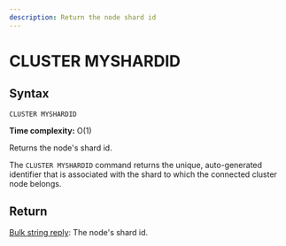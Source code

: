 ```yaml
---
description: Return the node shard id
---
```


# CLUSTER MYSHARDID

## Syntax

    CLUSTER MYSHARDID 

**Time complexity:** O(1)

Returns the node's shard id.

The `CLUSTER MYSHARDID` command returns the unique, auto-generated identifier that is associated with the shard to which the connected cluster node belongs.

## Return

[Bulk string reply](https://redis.io/docs/reference/protocol-spec#resp-bulk-strings): The node's shard id.

